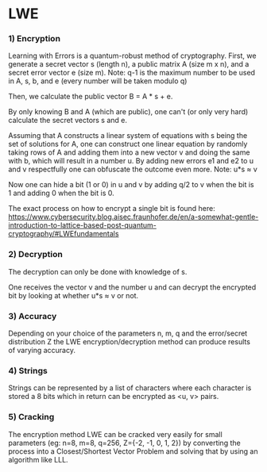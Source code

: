 # LWE

### 1) Encryption

Learning with Errors is a quantum-robust method of cryptography.
First, we generate a secret vector s (length n), a public matrix A (size m x n), and a secret error vector e (size m).
Note: q-1 is the maximum number to be used in A, s, b, and e (every number will be taken modulo q)

Then, we calculate the public vector B = A * s + e.

By only knowing B and A (which are public), one can't (or only very hard) calculate the secret vectors s and e.

Assuming that A constructs a linear system of equations with s being the set of solutions for A, one can construct one linear equation by randomly taking rows of A and adding them into a new vector v and doing the same with b, which will result in a number u. By adding new errors e1 and e2 to u and v respectfully one can obfuscate the outcome even more.
Note: u*s ≈ v

Now one can hide a bit (1 or 0) in u and v by adding q/2 to v when the bit is 1 and adding 0 when the bit is 0.

The exact process on how to encrypt a single bit is found here: https://www.cybersecurity.blog.aisec.fraunhofer.de/en/a-somewhat-gentle-introduction-to-lattice-based-post-quantum-cryptography/#LWEfundamentals

### 2) Decryption

The decryption can only be done with knowledge of s.

One receives the vector v and the number u and can decrypt the encrypted bit by looking at whether u*s ≈ v or not.

### 3) Accuracy

Depending on your choice of the parameters n, m, q and the error/secret distribution Z the LWE encryption/decryption method can produce results of varying accuracy.

### 4) Strings

Strings can be represented by a list of characters where each character is stored a 8 bits which in return can be encrypted as <u, v> pairs.

### 5) Cracking

The encryption method LWE can be cracked very easily for small parameters (eg: n=8, m=8, q=256, Z={-2, -1, 0, 1, 2}) by converting the process into a Closest/Shortest Vector Problem and solving that by using an algorithm like LLL.
